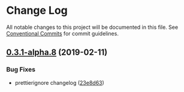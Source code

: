 # Change Log

All notable changes to this project will be documented in this file.
See [Conventional Commits](https://conventionalcommits.org) for commit guidelines.

## [0.3.1-alpha.8](https://github.com/tunnckoCore/hq/compare/@tunnckocore/git-semver-tags@0.3.1-alpha.7...@tunnckocore/git-semver-tags@0.3.1-alpha.8) (2019-02-11)


### Bug Fixes

* prettierignore changelog ([23e8d63](https://github.com/tunnckoCore/hq/commit/23e8d63))
